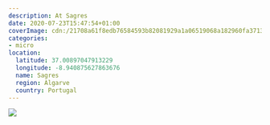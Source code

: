 ```yaml
---
description: At Sagres
date: 2020-07-23T15:47:54+01:00
coverImage: cdn:/21708a61f8edb76584593b82081929a1a06519068a182960fa371354bca8caff
categories:
- micro
location:
  latitude: 37.00897047913229
  longitude: -8.940875627863676
  name: Sagres
  region: Algarve
  country: Portugal
---
```


![](cdn:/21708a61f8edb76584593b82081929a1a06519068a182960fa371354bca8caff?class=fw)
